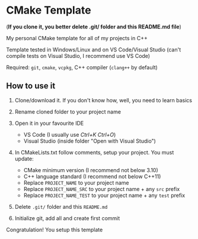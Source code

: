 # CMake Template

(**If you clone it, you better delete .git/ folder and this README.md file**)

My personal CMake template for all of my projects in C++

Template tested in Windows/Linux and on VS Code/Visual Studio
(can't compile tests on Visual Studio, I recommend use VS Code)

Required: `git`, `cmake`, `vcpkg`, C++ compiler (`clang++` by default)

## How to use it

1. Clone/download it. If you don't know how, well, you need to learn basics

2. Rename cloned folder to your project name

3. Open it in your favourite IDE
    - VS Code (I usually use *Ctrl+K* *Ctrl+O*)
    - Visual Studio (inside folder "Open with Visual Studio")

4. In CMakeLists.txt follow comments, setup your project. You must update:
    - CMake minimum version (I recommend not below 3.10)
    - C++ language standard (I recommend not below C++11)
    - Replace `PROJECT_NAME` to your project name
    - Replace `PROJECT_NAME_SRC` to your project name + any `src` prefix
    - Replace `PROJECT_NAME_TEST` to your project name + any `test` prefix

5. Delete `.git/` folder and this `README.md`

6. Initialize git, add all and create first commit

Congratulation! You setup this template
